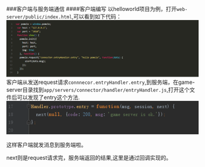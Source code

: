 
###客户端与服务端通信
####客户端编写
  以helloworld项目为例，打开`web-server/public/index.html`,可以看到如下代码：
![](./images/webserver-request.png)
客户端从发送request请求`connnecor.entryHandler.entry`,到服务端，在game-server目录找到`app/servers/connector/handler/entryHandler.js`,打开这个文件后可以发现了entry这个方法.
![](./images/gameserver-request.png)

这样客户端就发消息到服务端啦。

next则是request请求完，服务端返回的结果,这里是通过回调实现的。
